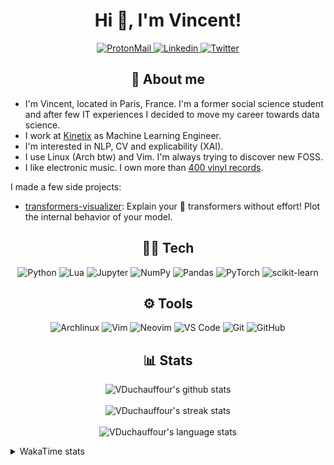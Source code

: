 <h1 align="center">Hi 👋, I'm Vincent!</h1>
<p align="center">
  <a href="mailto:vincent.duchauffour@proton.me">
    <img src="https://img.shields.io/badge/ProtonMail-8B89CC?style=for-the-badge&logo=protonmail&logoColor=white" alt="ProtonMail" />
  </a>
  <a href="https://www.linkedin.com/in/vincent-duchauffour-3a9641155/">
    <img src="https://img.shields.io/badge/Linkedin-0077B5?style=for-the-badge&logo=Linkedin&logoColor=white" alt="Linkedin" />
  </a>
  <a href="https://twitter.com/VDuchauffour">
    <img src="https://img.shields.io/badge/Twitter-1DA1F2?style=for-the-badge&logo=twitter&logoColor=white" alt="Twitter" />
  </a>
</p>

<h2 align="center">🤗 About me</h2>

- I'm Vincent, located in Paris, France. I'm a former social science student and after few IT experiences I decided to move my career towards data science. 
- I work at <a href="https://www.kinetix.tech/">Kinetix<a/> as Machine Learning Engineer.
- I'm interested in NLP, CV and explicability (XAI).
- I use Linux (Arch btw) and Vim. I'm always trying to discover new FOSS.
- I like electronic music. I own more than <a href="https://www.discogs.com/user/Voigt_Kampff/collection">400 vinyl records<a/>.

I made a few side projects:
- <a href="https://github.com/VDuchauffour/transformers-visualizer">transformers-visualizer</a>: Explain your 🤗 transformers without effort! Plot the internal behavior of your model. 

<h2 align="center">👩‍💻 Tech</h1>
<p align="center">
  <img alt="Python" src="https://img.shields.io/badge/Python-FFD43B?style=for-the-badge&logo=python&logoColor=3572A5"/>
  <img alt="Lua" src="https://img.shields.io/badge/Lua-000080?style=for-the-badge&logo=Lua&logoColor=white">
  <img alt="Jupyter" src="https://img.shields.io/badge/Jupyter-F37626.svg?&style=for-the-badge&logo=Jupyter&logoColor=white" />
<!--   <br /> -->
  <img alt="NumPy" src="https://img.shields.io/badge/Numpy-777BB4?style=for-the-badge&logo=numpy&logoColor=white" />
  <img alt="Pandas" src="https://img.shields.io/badge/Pandas-2C2D72?style=for-the-badge&logo=pandas&logoColor=white" />
  <img alt="PyTorch" src="https://img.shields.io/badge/PyTorch-EE4C2C?style=for-the-badge&logo=PyTorch&logoColor=white" />
  <img alt="scikit-learn" src="https://img.shields.io/badge/scikit_learn-F7931E?style=for-the-badge&logo=scikit-learn&logoColor=white" />
</p>

<h2 align="center">⚙️ Tools</h1>
<p align="center">
  <img alt="Archlinux" src="https://img.shields.io/badge/Archlinux-white?style=for-the-badge&logo=Archlinux&logoColor=blue">
  <img alt="Vim" src="https://img.shields.io/badge/Vim-darkgreen?style=for-the-badge&logo=VIm&logoColor=white">
  <img alt="Neovim" src="https://img.shields.io/badge/Neovim-lightgrey?style=for-the-badge&logo=neovim&logoColor=white">
  <img alt="VS Code" src="https://img.shields.io/badge/VS_Code-0078D4?style=for-the-badge&logo=visual%20studio%20code&logoColor=white"/>
  <img alt="Git" src="https://img.shields.io/badge/GIT-E44C30?style=for-the-badge&logo=git&logoColor=white"/>
  <img alt="GitHub" src="https://img.shields.io/badge/GitHub-grey?style=for-the-badge&logo=github&logoColor=white"/>
</p>

<h2 align="center">📊 Stats</h1>
<p align="center">
  <img align="center" alt="VDuchauffour's github stats" src="https://github-readme-stats.vercel.app/api?username=VDuchauffour&count_private=true&include_all_commits=true&show_icons=true&theme=react"/>
  <br />
  <br />
  <img align="center" alt="VDuchauffour's streak stats" src="https://streak-stats.demolab.com?user=VDuchauffour&theme=react"/>
  <br />
  <br />
  <img align="center" alt="VDuchauffour's language stats" src="https://github-readme-stats.vercel.app/api/top-langs/?username=VDuchauffour&count_private=true&include_all_commits=true&show_icons=true&layout=compact&theme=react"/>
<!--   <br />
  <img align="center" alt="VDuchauffour's Wakatime stats" src="https://github-readme-stats.vercel.app/api/wakatime?username=VDuchauffour&theme=react"/> -->
</p>

<details><summary>WakaTime stats</summary>
<br />

<!--START_SECTION:waka-->
![Code Time](http://img.shields.io/badge/Code%20Time-416%20hrs%2056%20mins-blue)

![Lines of code](https://img.shields.io/badge/From%20Hello%20World%20I%27ve%20Written-14%20Thousand%20lines%20of%20code-blue)

**🐱 My GitHub Data** 

> 🏆 600 Contributions in the Year 2023
 > 
> 📦 18.1 kB Used in GitHub's Storage 
 > 
> 🚫 Not Opted to Hire
 > 
> 📜 6 Public Repositories 
 > 
> 🔑 2 Private Repositories  
 > 
**I'm an Early 🐤** 

```text
🌞 Morning       21 commits       ░░░░░░░░░░░░░░░░░░░░░░░░░   02.91 % 
🌆 Daytime      418 commits       ██████████████░░░░░░░░░░░   57.98 % 
🌃 Evening      236 commits       ████████░░░░░░░░░░░░░░░░░   32.73 % 
🌙 Night         46 commits       █░░░░░░░░░░░░░░░░░░░░░░░░   06.38 % 

```
📅 **I'm Most Productive on Monday** 

```text
Monday         202 commits       ███████░░░░░░░░░░░░░░░░░░   28.02 % 
Tuesday         80 commits       ██░░░░░░░░░░░░░░░░░░░░░░░   11.10 % 
Wednesday      110 commits       ███░░░░░░░░░░░░░░░░░░░░░░   15.26 % 
Thursday       167 commits       █████░░░░░░░░░░░░░░░░░░░░   23.16 % 
Friday         116 commits       ████░░░░░░░░░░░░░░░░░░░░░   16.09 % 
Saturday        19 commits       ░░░░░░░░░░░░░░░░░░░░░░░░░   02.64 % 
Sunday          27 commits       █░░░░░░░░░░░░░░░░░░░░░░░░   03.74 % 

```


📊 **This Week I Spent My Time On** 

```text
💬 Programming Languages: 
Python                   11 hrs 54 mins      ████████████████░░░░░░░░░   67.30 % 
Text                     2 hrs 41 mins       ███░░░░░░░░░░░░░░░░░░░░░░   15.16 % 
Bash                     50 mins             █░░░░░░░░░░░░░░░░░░░░░░░░   04.75 % 
Markdown                 39 mins             █░░░░░░░░░░░░░░░░░░░░░░░░   03.73 % 
lir                      39 mins             █░░░░░░░░░░░░░░░░░░░░░░░░   03.71 % 

```


 Last Updated on 15/02/2023 00:44:58 UTC
<!--END_SECTION:waka-->
</details>
